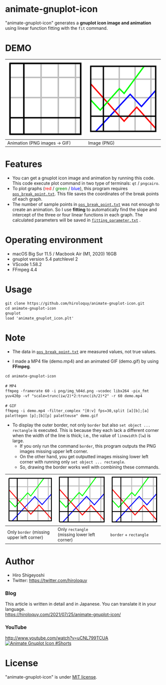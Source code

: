 # animate-gnuplot-icon
"animate-gnuplot-icon" generates a **gnuplot icon image and animation** using linear function fitting with the `fit` command.

# DEMO
|![Animation](demo.gif)|![Image](icon_pngcairo.png)|
|---|---|
|Animation (PNG images → GIF)|Image (PNG)|

# Features
- You can get a gnuplot icon image and animation by running this code.
This code execute plot command in two type of terminals: `qt` / `pngcairo`.
- To plot graphs (<span style="color: red; ">red</span> / <span style="color: green; ">green</span> / <span style="color: blue; ">blue</span>), this program requires [`pos_break_point.txt`](pos_break_point.txt).
This file saves the coordinates of the break points of each graph.
- The number of sample points in [`pos_break_point.txt`](pos_break_point.txt) was not enough to create an animation.
So I use **fitting** to automatically find the slope and intercept of the three or four linear functions in each graph. The calculated parameters will be saved in [`fitting_parameter.txt`](data/fitting_parameter.txt) .


# Operating environment
<!-- # Requirement -->
- macOS Big Sur 11.5 / Macbook Air (M1, 2020) 16GB
- gnuplot version 5.4 patchlevel 2
- VScode 1.58.2
- FFmpeg 4.4

<!-- # Installation -->

# Usage
```
git clone https://github.com/hiroloquy/animate-gnuplot-icon.git
cd animate-gnuplot-icon
gnuplot
load 'animate_gnuplot_icon.plt'
```

# Note
- The data in [`pos_break_point.txt`](pos_break_point.txt) are measured values, not true values.

- I made a MP4 file (demo.mp4) and an animated GIF (demo.gif) by using **FFmpeg**.
```
cd animate-gnuplot-icon

# MP4
ffmpeg -framerate 60 -i png/img_%04d.png -vcodec libx264 -pix_fmt yuv420p -vf "scale=trunc(iw/2)*2:trunc(ih/2)*2" -r 60 demo.mp4

# GIF
ffmpeg -i demo.mp4 -filter_complex "[0:v] fps=30,split [a][b];[a] palettegen [p];[b][p] paletteuse" demo.gif
```

- To display the outer border, not only `border` but also `set object ... rectangle` is executed. This is because they each lack a different corner when the width of the line is thick; i.e., the value of `linewidth` (`lw`) is large.
  - If you only run the command `border`, this program outputs the PNG images missing upper left corner.
  - On the other hand, you get outputted images missing lower left corner with running only `set object ... rectangle`.
  - So, drawing the border works well with combining these commands.  

|![only_border](img_readme/icon_only_border.png)|![only_rectangle](img_readme/icon_only_rectangle.png)|![border+rectangle](icon_pngcairo.png)|
|---|---|---|
|Only `border` (missing upper left corner)|Only `rectangle` (missing lower left corner)|`border` + `rectangle`|

# Author
* Hiro Shigeyoshi
* Twitter: https://twitter.com/hiroloquy

### Blog 
This article is written in detail and in Japanese. You can translate it in your language.  
https://hiroloquy.com/2021/07/25/animate-gnuplot-icon/

### YouTube
http://www.youtube.com/watch?v=uCNL799TCUA  
[![Animate Gnuplot Icon #Shorts](http://img.youtube.com/vi/uCNL799TCUA/0.jpg)](http://www.youtube.com/watch?v=uCNL799TCUA "Animate Gnuplot Icon #Shorts")

# License
"animate-gnuplot-icon" is under [MIT license](https://github.com/hiroloquy/animate-gnuplot-icon/blob/master/LICENSE).
 
